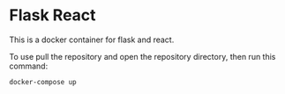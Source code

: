 # Flask React
This is a docker container for flask and react.

To use pull the repository and open the repository directory, then run this command: 
```shell
docker-compose up
```
